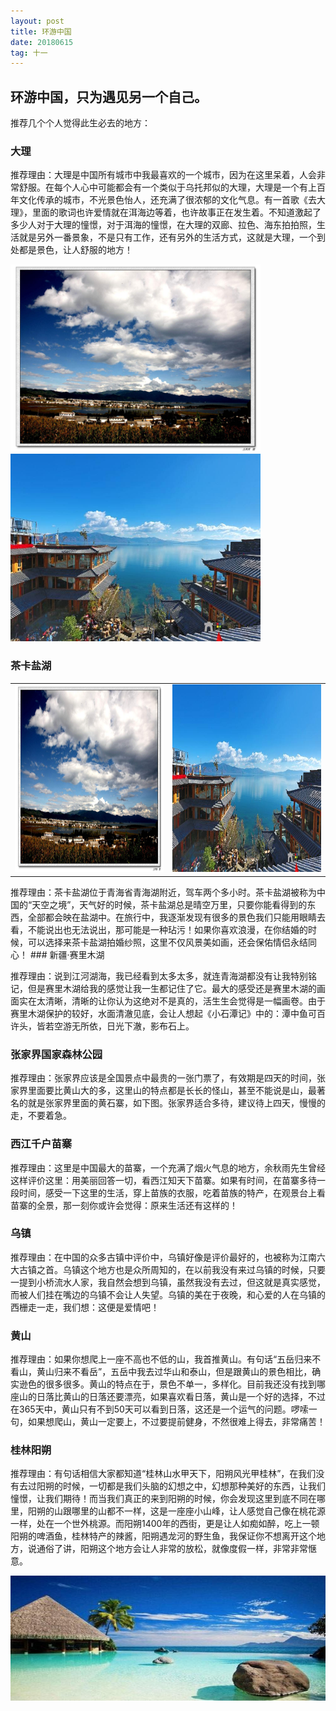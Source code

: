 ```yaml
---
layout: post
title: 环游中国
date: 20180615
tag: 十一
---
```

## 环游中国，只为遇见另一个自己。
推荐几个个人觉得此生必去的地方：
### 大理

推荐理由：大理是中国所有城市中我最喜欢的一个城市，因为在这里呆着，人会非常舒服。在每个人心中可能都会有一个类似于乌托邦似的大理，大理是一个有上百年文化传承的城市，不光景色怡人，还充满了很浓郁的文化气息。有一首歌《去大理》，里面的歌词也许爱情就在洱海边等着，也许故事正在发生着。不知道激起了多少人对于大理的憧憬，对于洱海的憧憬，在大理的双廊、拉色、海东拍拍照，生活就是另外一番景象，不是只有工作，还有另外的生活方式，这就是大理，一个到处都是景色，让人舒服的地方！

  <img src="/images/posts/Xcode8/d1.jpg" height="300" width="400"> <img src="/images/posts/Xcode8/d2.jpg" height="300" width="400"> 
  
### 茶卡盐湖 
<table><tr>
<td><img src="/images/posts/Xcode8/d1.jpg" height="300" width="400"></td>
<td><img src="/images/posts/Xcode8/d2.jpg" height="300" width="400"></td>
</tr></table>
推荐理由：茶卡盐湖位于青海省青海湖附近，驾车两个多小时。茶卡盐湖被称为中国的“天空之境”，天气好的时候，茶卡盐湖总是晴空万里，只要你能看得到的东西，全部都会映在盐湖中。在旅行中，我逐渐发现有很多的景色我们只能用眼睛去看，不能说出也无法说出，那可能是一种玷污！如果你喜欢浪漫，在你结婚的时候，可以选择来茶卡盐湖拍婚纱照，这里不仅风景美如画，还会保佑情侣永结同心！
### 新疆·赛里木湖 

推荐理由：说到江河湖海，我已经看到太多太多，就连青海湖都没有让我特别铭记，但是赛里木湖给我的感觉让我一生都记住了它。最大的感受还是赛里木湖的画面实在太清晰，清晰的让你认为这绝对不是真的，活生生会觉得是一幅画卷。由于赛里木湖保护的较好，水面清澈见底，会让人想起《小石潭记》中的：潭中鱼可百许头，皆若空游无所依，日光下澈，影布石上。
### 张家界国家森林公园 

推荐理由：张家界应该是全国景点中最贵的一张门票了，有效期是四天的时间，张家界里面要比黄山大的多，这里山的特点都是长长的怪山，甚至不能说是山，最著名的就是张家界里面的黄石寨，如下图。张家界适合多待，建议待上四天，慢慢的走，不要着急。
### 西江千户苗寨 

推荐理由：这里是中国最大的苗寨，一个充满了烟火气息的地方，余秋雨先生曾经这样评价这里：用美丽回答一切，看西江知天下苗寨。如果有时间，在苗寨多待一段时间，感受一下这里的生活，穿上苗族的衣服，吃着苗族的特产，在观景台上看苗寨的全景，那一刻你或许会觉得：原来生活还有这样的！

### 乌镇 

推荐理由：在中国的众多古镇中评价中，乌镇好像是评价最好的，也被称为江南六大古镇之首。乌镇这个地方也是众所周知的，在以前我没有来过乌镇的时候，只要一提到小桥流水人家，我自然会想到乌镇，虽然我没有去过，但这就是真实感觉，而被人们挂在嘴边的乌镇不会让人失望。乌镇的美在于夜晚，和心爱的人在乌镇的西栅走一走，我们想：这便是爱情吧！
### 黄山 

推荐理由：如果你想爬上一座不高也不低的山，我首推黄山。有句话“五岳归来不看山，黄山归来不看岳”，五岳中我去过华山和泰山，但是跟黄山的景色相比，确实逊色的很多很多。黄山的特点在于，景色不单一，多样化。目前我还没有找到哪座山的日落比黄山的日落还要漂亮，如果喜欢看日落，黄山是一个好的选择，不过在365天中，黄山只有不到50天可以看到日落，这还是一个运气的问题。啰嗦一句，如果想爬山，黄山一定要上，不过要提前健身，不然很难上得去，非常痛苦！

### 桂林阳朔

推荐理由：有句话相信大家都知道“桂林山水甲天下，阳朔风光甲桂林”，在我们没有去过阳朔的时候，一切都是我们头脑的幻想之中，幻想那种美好的东西，让我们憧憬，让我们期待！而当我们真正的来到阳朔的时候，你会发现这里到底不同在哪里，阳朔的山跟哪里的山都不一样，这是一座座小山峰，让人感觉自己像在桃花源一样，处在一个世外桃源。而阳朔1400年的西街，更是让人如痴如醉，吃上一顿阳朔的啤酒鱼，桂林特产的辣酱，阳朔遇龙河的野生鱼，我保证你不想离开这个地方，说通俗了讲，阳朔这个地方会让人非常的放松，就像度假一样，非常非常惬意。




  <img src="/images/posts/Xcode8/15.jpg" height="200" width="600"> 
 
 

